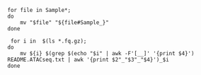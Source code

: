 


<pre><code>for file in Sample*;
do
    mv "$file" "${file#Sample_}"
done
</code></pre>

<pre><code> for i in  $(ls *.fq.gz); 
do 
    mv ${i} $(grep $(echo "$i" | awk -F'[__]' '{print $4}') README.ATACseq.txt | awk '{print $2"_"$3"_"$4}')_$i 
done 
</code></pre>
